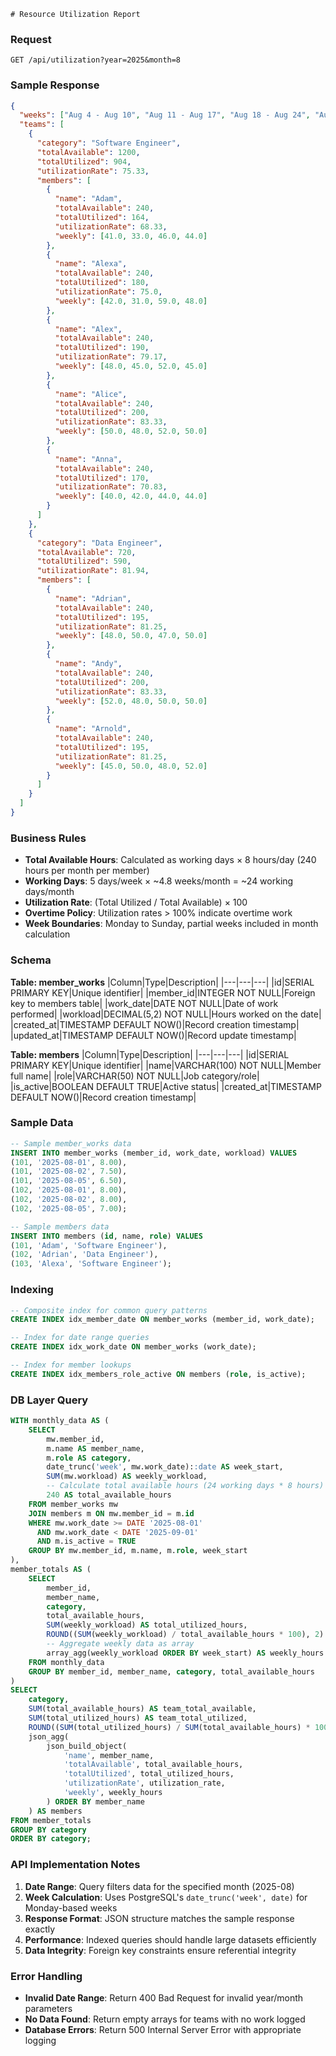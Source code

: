     # Resource Utilization Report

### Request
`GET /api/utilization?year=2025&month=8`

### Sample Response
```json
{
  "weeks": ["Aug 4 - Aug 10", "Aug 11 - Aug 17", "Aug 18 - Aug 24", "Aug 25 - Aug 31"],
  "teams": [
    {
      "category": "Software Engineer",
      "totalAvailable": 1200,
      "totalUtilized": 904,
      "utilizationRate": 75.33,
      "members": [
        {
          "name": "Adam",
          "totalAvailable": 240,
          "totalUtilized": 164,
          "utilizationRate": 68.33,
          "weekly": [41.0, 33.0, 46.0, 44.0]
        },
        {
          "name": "Alexa",
          "totalAvailable": 240,
          "totalUtilized": 180,
          "utilizationRate": 75.0,
          "weekly": [42.0, 31.0, 59.0, 48.0]
        },
        {
          "name": "Alex",
          "totalAvailable": 240,
          "totalUtilized": 190,
          "utilizationRate": 79.17,
          "weekly": [48.0, 45.0, 52.0, 45.0]
        },
        {
          "name": "Alice",
          "totalAvailable": 240,
          "totalUtilized": 200,
          "utilizationRate": 83.33,
          "weekly": [50.0, 48.0, 52.0, 50.0]
        },
        {
          "name": "Anna",
          "totalAvailable": 240,
          "totalUtilized": 170,
          "utilizationRate": 70.83,
          "weekly": [40.0, 42.0, 44.0, 44.0]
        }
      ]
    },
    {
      "category": "Data Engineer",
      "totalAvailable": 720,
      "totalUtilized": 590,
      "utilizationRate": 81.94,
      "members": [
        {
          "name": "Adrian",
          "totalAvailable": 240,
          "totalUtilized": 195,
          "utilizationRate": 81.25,
          "weekly": [48.0, 50.0, 47.0, 50.0]
        },
        {
          "name": "Andy",
          "totalAvailable": 240,
          "totalUtilized": 200,
          "utilizationRate": 83.33,
          "weekly": [52.0, 48.0, 50.0, 50.0]
        },
        {
          "name": "Arnold",
          "totalAvailable": 240,
          "totalUtilized": 195,
          "utilizationRate": 81.25,
          "weekly": [45.0, 50.0, 48.0, 52.0]
        }
      ]
    }
  ]
}
```

### Business Rules
- **Total Available Hours**: Calculated as working days × 8 hours/day (240 hours per month per member)
- **Working Days**: 5 days/week × ~4.8 weeks/month = ~24 working days/month
- **Utilization Rate**: (Total Utilized / Total Available) × 100
- **Overtime Policy**: Utilization rates > 100% indicate overtime work
- **Week Boundaries**: Monday to Sunday, partial weeks included in month calculation

### Schema
**Table: member_works**
|Column|Type|Description|
|---|---|---|
|id|SERIAL PRIMARY KEY|Unique identifier|
|member_id|INTEGER NOT NULL|Foreign key to members table|
|work_date|DATE NOT NULL|Date of work performed|
|workload|DECIMAL(5,2) NOT NULL|Hours worked on the date|
|created_at|TIMESTAMP DEFAULT NOW()|Record creation timestamp|
|updated_at|TIMESTAMP DEFAULT NOW()|Record update timestamp|

**Table: members**
|Column|Type|Description|
|---|---|---|
|id|SERIAL PRIMARY KEY|Unique identifier|
|name|VARCHAR(100) NOT NULL|Member full name|
|role|VARCHAR(50) NOT NULL|Job category/role|
|is_active|BOOLEAN DEFAULT TRUE|Active status|
|created_at|TIMESTAMP DEFAULT NOW()|Record creation timestamp|

### Sample Data
```sql
-- Sample member_works data
INSERT INTO member_works (member_id, work_date, workload) VALUES
(101, '2025-08-01', 8.00),
(101, '2025-08-02', 7.50),
(101, '2025-08-05', 6.50),
(102, '2025-08-01', 8.00),
(102, '2025-08-02', 8.00),
(102, '2025-08-05', 7.00);

-- Sample members data
INSERT INTO members (id, name, role) VALUES
(101, 'Adam', 'Software Engineer'),
(102, 'Adrian', 'Data Engineer'),
(103, 'Alexa', 'Software Engineer');
```

### Indexing
```sql
-- Composite index for common query patterns
CREATE INDEX idx_member_date ON member_works (member_id, work_date);

-- Index for date range queries
CREATE INDEX idx_work_date ON member_works (work_date);

-- Index for member lookups
CREATE INDEX idx_members_role_active ON members (role, is_active);
```

### DB Layer Query
```sql
WITH monthly_data AS (
    SELECT
        mw.member_id,
        m.name AS member_name,
        m.role AS category,
        date_trunc('week', mw.work_date)::date AS week_start,
        SUM(mw.workload) AS weekly_workload,
        -- Calculate total available hours (24 working days * 8 hours)
        240 AS total_available_hours
    FROM member_works mw
    JOIN members m ON mw.member_id = m.id
    WHERE mw.work_date >= DATE '2025-08-01' 
      AND mw.work_date < DATE '2025-09-01'
      AND m.is_active = TRUE
    GROUP BY mw.member_id, m.name, m.role, week_start
),
member_totals AS (
    SELECT 
        member_id,
        member_name,
        category,
        total_available_hours,
        SUM(weekly_workload) AS total_utilized_hours,
        ROUND((SUM(weekly_workload) / total_available_hours * 100), 2) AS utilization_rate,
        -- Aggregate weekly data as array
        array_agg(weekly_workload ORDER BY week_start) AS weekly_hours
    FROM monthly_data
    GROUP BY member_id, member_name, category, total_available_hours
)
SELECT 
    category,
    SUM(total_available_hours) AS team_total_available,
    SUM(total_utilized_hours) AS team_total_utilized,
    ROUND((SUM(total_utilized_hours) / SUM(total_available_hours) * 100), 2) AS team_utilization_rate,
    json_agg(
        json_build_object(
            'name', member_name,
            'totalAvailable', total_available_hours,
            'totalUtilized', total_utilized_hours,
            'utilizationRate', utilization_rate,
            'weekly', weekly_hours
        ) ORDER BY member_name
    ) AS members
FROM member_totals
GROUP BY category
ORDER BY category;
```

### API Implementation Notes
1. **Date Range**: Query filters data for the specified month (2025-08)
2. **Week Calculation**: Uses PostgreSQL's `date_trunc('week', date)` for Monday-based weeks
3. **Response Format**: JSON structure matches the sample response exactly
4. **Performance**: Indexed queries should handle large datasets efficiently
5. **Data Integrity**: Foreign key constraints ensure referential integrity

### Error Handling
- **Invalid Date Range**: Return 400 Bad Request for invalid year/month parameters
- **No Data Found**: Return empty arrays for teams with no work logged
- **Database Errors**: Return 500 Internal Server Error with appropriate logging